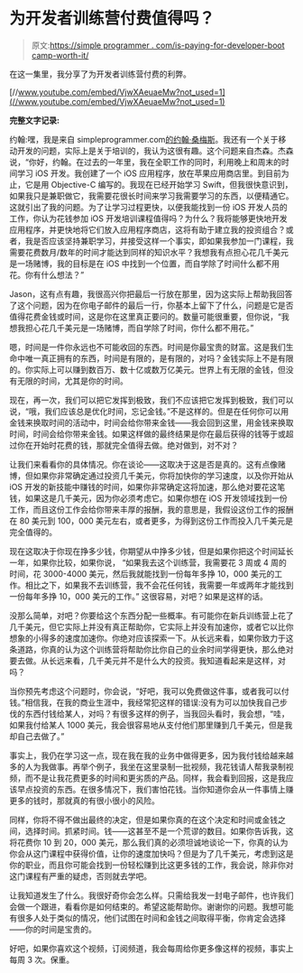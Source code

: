 # 为开发者训练营付费值得吗？

> 原文:[https://simple programmer . com/is-paying-for-developer-boot camp-worth-it/](https://simpleprogrammer.com/is-paying-for-developer-bootcamp-worth-it/)

在这一集里，我分享了为开发者训练营付费的利弊。

[//www.youtube.com/embed/VjwXAeuaeMw?not_used=1](//www.youtube.com/embed/VjwXAeuaeMw?not_used=1)

**完整文字记录:**

约翰:嘿，我是来自 simpleprogrammer.com[的约翰·桑梅斯](https://simpleprogrammer.com)。我还有一个关于移动开发的问题，实际上是关于培训的，我认为这很有趣。这个问题来自杰森。杰森说，“你好，约翰。在过去的一年里，我在全职工作的同时，利用晚上和周末的时间学习 iOS 开发。我创建了一个 iOS 应用程序，放在苹果应用商店里。到目前为止，它是用 Objective-C 编写的。我现在已经开始学习 Swift，但我很快意识到，如果我只是兼职做它，我需要花很长时间来学习我需要学习的东西，以便精通它。这就引出了我的问题。为了让学习过程更快，以便我能找到一份 iOS 开发人员的工作，你认为花钱参加 iOS 开发培训课程值得吗？为什么？我将能够更快地开发应用程序，并更快地将它们放入应用程序商店，这将有助于建立我的投资组合？或者，我是否应该坚持兼职学习，并接受这样一个事实，即如果我参加一门课程，我需要花费数月/数年的时间才能达到同样的知识水平？我想我有点担心花几千美元是一场赌博，我的目标是在 iOS 中找到一个位置，而自学除了时间什么都不用花。你有什么想法？”

Jason，这有点有趣，我很高兴你把最后一行放在那里，因为这实际上帮助我回答了这个问题，因为在你电子邮件的最后一行，你基本上留下了什么，问题是它是否值得花费金钱或时间，这是你在这里真正要问的。数量可能很重要，但你说，“我想我担心花几千美元是一场赌博，而自学除了时间，你什么都不用花。”

嗯，时间是一件你永远也不可能收回的东西。时间是你最宝贵的财富。这是我们生命中唯一真正拥有的东西，时间是有限的，是有限的，对吗？金钱实际上不是有限的。你实际上可以赚到数百万、数十亿或数万亿美元。世界上有无限的金钱，但没有无限的时间，尤其是你的时间。

现在，再一次，我们可以把它发挥到极致，我们不应该把它发挥到极致，我们可以说，“哦，我们应该总是优化时间，忘记金钱。”不是这样的。但是在任何你可以用金钱来换取时间的活动中，时间会给你带来金钱——我会回到这里，用金钱来换取时间，时间会给你带来金钱。如果这样做的最终结果是你在最后获得的钱等于或超过你在开始时花费的钱，那就完全值得去做。绝对做到，对不对？

让我们来看看你的具体情况。你在谈论——这取决于这是否是真的。这有点像赌博，但如果你非常确定通过投资几千美元，你将加快你的学习速度，以及你开始从 iOS 开发的新技能中赚钱的时间，如果你非常确定这将加速，那么绝对要花这笔钱，如果这是几千美元，因为你必须考虑它。如果你想在 iOS 开发领域找到一份工作，而且这份工作会给你带来丰厚的报酬，我的意思是，我假设这份工作的报酬在 80 美元到 100，000 美元左右，或者更多，为得到这份工作而投入几千美元是完全值得的。

现在这取决于你现在挣多少钱，你期望从中挣多少钱，但是如果你把这个时间延长一年，如果你比较，如果你说， “如果我去这个训练营，我需要花 3 周或 4 周的时间，花 3000-4000 美元，然后我就能找到一份每年多挣 10，000 美元的工作。相比之下，如果我不去训练营，我不会花任何钱，我需要一年或两年才能找到一份每年多挣 10，000 美元的工作。” 这很容易，对吧？如果是这样的话。

没那么简单，对吧？你要给这个东西分配一些概率。有可能你在新兵训练营上花了几千美元，但它实际上并没有真正帮助你，它实际上并没有加速你，或者它以比你想象的小得多的速度加速你。你绝对应该探索一下。从长远来看，如果你致力于这条道路，你真的认为这个训练营将帮助你比你自己的业余时间学得更快，那么绝对要去做。从长远来看，几千美元并不是什么大的投资。我知道看起来是这样，对吗？

当你预先考虑这个问题时，你会说，“好吧，我可以免费做这件事，或者我可以付钱。”相信我，在我的商业生涯中，我经常犯这样的错误:没有为可以加快我自己步伐的东西付钱给某人，对吗？有很多这样的例子，当我回头看时，我会想，“哇，如果我付给某人 1000 美元，我会很容易地从支付他们那里赚到几千美元，但是我却自己去做了。”

事实上，我仍在学习这一点，现在我在我的业务中做得更多，因为我付钱给越来越多的人为我做事。再举个例子，我坐在这里录制一批视频，我花钱请人帮我录制视频，而不是让我花费更多的时间和更劣质的产品。同样，我会看到回报，这是我应该早点投资的东西。在很多情况下，我们害怕花钱。当你知道你会从一件事情上赚更多的钱时，那就真的有很小很小的风险。

同样，你将不得不做出最终的决定，但是如果你真的在这个决定和时间或金钱之间，选择时间。抓紧时间。钱——这甚至不是一个荒谬的数目。如果你告诉我，这将花费你 10 到 20，000 美元，那么我们真的必须坦诚地谈论一下，你真的认为你会从这门课程中获得价值，让你的速度加快吗？但是为了几千美元，考虑到这是你的职业，而且你可能会找到一份轻松赚到比这更多钱的工作，我会说，除非你对这门课程有严重的疑虑，否则就去学吧。

让我知道发生了什么。我很好奇你会怎么样。只需给我发一封电子邮件，也许我们会做一个跟进，看看你是如何结束的。希望这能帮助你。谢谢你的问题。我想可能有很多人处于类似的情况，他们试图在时间和金钱之间取得平衡，你肯定会选择——你的时间是宝贵的。

好吧，如果你喜欢这个视频，订阅频道，我会每周给你更多像这样的视频，事实上每周 3 次。保重。